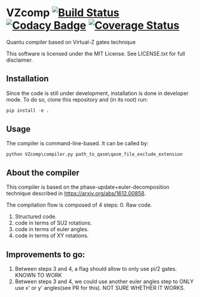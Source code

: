 # VZcomp [![Build Status](https://travis-ci.org/elrama-/VZcomp.svg?branch=master)](https://travis-ci.org/elrama-/VZcomp) [![Codacy Badge](https://api.codacy.com/project/badge/Grade/f0392f5ac26d440bb7329a3bbc52f3a4)](https://www.codacy.com/app/elrama-/VZcomp?utm_source=github.com&amp;utm_medium=referral&amp;utm_content=elrama-/VZcomp&amp;utm_campaign=Badge_Grade) [![Coverage Status](https://coveralls.io/repos/github/elrama-/VZcomp/badge.svg?branch=master)](https://coveralls.io/github/elrama-/VZcomp?branch=master)
Quantu compiler based on Virtual-Z gates technique

This software is licensed under the MIT License. See LICENSE.txt for full disclaimer.


## Installation

Since the code is still under development, installation is done in developer mode. To do so, clone this repository and (in its root) run:

```python
pip install -e .
```

## Usage

The compiler is command-line-based. It can be called by:

```
python VZcomp\compiler.py path_to_qasm\qasm_file_exclude_extension
```

## About the compiler
This compiler is based on the phase-update+euler-decomposition technique described in https://arxiv.org/abs/1612.00858.

The compilation flow is composed of 4 steps:
0. Raw code.
1. Structured code.
2. code in terms of SU2 rotations.
3. code in terms of euler angles.
4. code in terms of XY rotations.

## Improvements to go:
1. Between steps 3 and 4, a flag should allow to only use pi/2 gates. KNOWN TO WORK
2. Between steps 3 and 4, we could use another euler angles step to ONLY use x' or y' angles(see PR for this). NOT SURE WHETHER IT WORKS.
